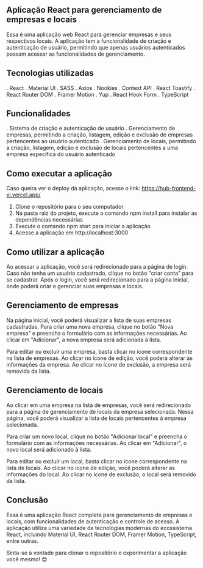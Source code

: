 ## Aplicação React para gerenciamento de empresas e locais

Essa é uma aplicação web React para gerenciar empresas e seus respectivos locais. A aplicação tem a funcionalidade de criação e autenticação de usuário, permitindo que apenas usuários autenticados possam acessar as funcionalidades de gerenciamento.

## Tecnologias utilizadas

. React
. Material UI
. SASS
. Axios
. Nookies
. Context API
. React Toastify
. React Router DOM
. Framer Motion
. Yup
. React Hook Form
. TypeScript

## Funcionalidades

. Sistema de criação e autenticação de usuário
. Gerenciamento de empresas, permitindo a criação, listagem, edição e exclusão de empresas pertencentes ao usuário autenticado
. Gerenciamento de locais, permitindo a criação, listagem, edição e exclusão de locais pertencentes a uma empresa específica do usuário autenticado

## Como executar a aplicação

Caso queira ver o deploy da aplicação, acesse o link: https://hub-frontend-xi.vercel.app/

1. Clone o repositório para o seu computador
2. Na pasta raiz do projeto, execute o comando npm install para instalar as dependências necessárias
3. Execute o comando npm start para iniciar a aplicação
4. Acesse a aplicação em http://localhost:3000

## Como utilizar a aplicação

Ao acessar a aplicação, você será redirecionado para a página de login. Caso não tenha um usuário cadastrado, clique no botão "criar conta" para se cadastrar. Após o login, você será redirecionado para a página inicial, onde poderá criar e gerenciar suas empresas e locais.

## Gerenciamento de empresas

Na página inicial, você poderá visualizar a lista de suas empresas cadastradas. Para criar uma nova empresa, clique no botão "Nova empresa" e preencha o formulário com as informações necessárias. Ao clicar em "Adicionar", a nova empresa será adicionada à lista.

Para editar ou excluir uma empresa, basta clicar no ícone correspondente na lista de empresas. Ao clicar no ícone de edição, você poderá alterar as informações da empresa. Ao clicar no ícone de exclusão, a empresa será removida da lista.

## Gerenciamento de locais

Ao clicar em uma empresa na lista de empresas, você será redirecionado para a página de gerenciamento de locais da empresa selecionada. Nessa página, você poderá visualizar a lista de locais pertencentes à empresa selecionada.

Para criar um novo local, clique no botão "Adicionar local" e preencha o formulário com as informações necessárias. Ao clicar em "Adicionar", o novo local será adicionado à lista.

Para editar ou excluir um local, basta clicar no ícone correspondente na lista de locais. Ao clicar no ícone de edição, você poderá alterar as informações do local. Ao clicar no ícone de exclusão, o local será removido da lista.

## Conclusão

Essa é uma aplicação React completa para gerenciamento de empresas e locais, com funcionalidades de autenticação e controle de acesso. A aplicação utiliza uma variedade de tecnologias modernas do ecossistema React, incluindo Material UI, React Router DOM, Framer Motion, TypeScript, entre outras.

Sinta-se à vontade para clonar o repositório e experimentar a aplicação você mesmo! 😊